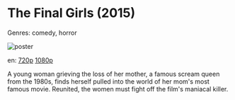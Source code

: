 # The Final Girls (2015)

Genres: comedy, horror

![poster](http://image.tmdb.org/t/p/w500/l9Ub29ZLm9He2wTxdN5nkSbrFzv.jpg)

en:
  [720p](magnet:?xt=urn:btih:6308407B29CB6A5832AC188B7281F8C2CB4A6470&tr=udp://glotorrents.pw:6969/announce&tr=udp://tracker.opentrackr.org:1337/announce&tr=udp://torrent.gresille.org:80/announce&tr=udp://tracker.openbittorrent.com:80&tr=udp://tracker.coppersurfer.tk:6969&tr=udp://tracker.leechers-paradise.org:6969&tr=udp://p4p.arenabg.ch:1337&tr=udp://tracker.internetwarriors.net:1337)
  [1080p](magnet:?xt=urn:btih:113E92422F28A6222F6717676A72176144B2D3AE&tr=udp://glotorrents.pw:6969/announce&tr=udp://tracker.opentrackr.org:1337/announce&tr=udp://torrent.gresille.org:80/announce&tr=udp://tracker.openbittorrent.com:80&tr=udp://tracker.coppersurfer.tk:6969&tr=udp://tracker.leechers-paradise.org:6969&tr=udp://p4p.arenabg.ch:1337&tr=udp://tracker.internetwarriors.net:1337)
  


A young woman grieving the loss of her mother, a famous scream queen from the 1980s, finds herself pulled into the world of her mom's most famous movie. Reunited, the women must fight off the film's maniacal killer.